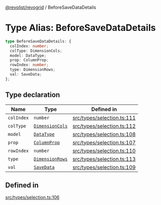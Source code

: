 [@revolist/revogrid](README.md) / BeforeSaveDataDetails

# Type Alias: BeforeSaveDataDetails

```ts
type BeforeSaveDataDetails: {
  colIndex: number;
  colType: DimensionCols;
  model: DataType;
  prop: ColumnProp;
  rowIndex: number;
  type: DimensionRows;
  val: SaveData;
};
```

## Type declaration

| Name | Type | Defined in |
| ------ | ------ | ------ |
| `colIndex` | `number` | [src/types/selection.ts:111](https://github.com/revolist/revogrid/blob/2d9504ecff6b493d547df979b2259be6b639351c/src/types/selection.ts#L111) |
| `colType` | [`DimensionCols`](TypeAlias.DimensionCols.md) | [src/types/selection.ts:112](https://github.com/revolist/revogrid/blob/2d9504ecff6b493d547df979b2259be6b639351c/src/types/selection.ts#L112) |
| `model` | [`DataType`](TypeAlias.DataType.md) | [src/types/selection.ts:108](https://github.com/revolist/revogrid/blob/2d9504ecff6b493d547df979b2259be6b639351c/src/types/selection.ts#L108) |
| `prop` | [`ColumnProp`](TypeAlias.ColumnProp.md) | [src/types/selection.ts:107](https://github.com/revolist/revogrid/blob/2d9504ecff6b493d547df979b2259be6b639351c/src/types/selection.ts#L107) |
| `rowIndex` | `number` | [src/types/selection.ts:110](https://github.com/revolist/revogrid/blob/2d9504ecff6b493d547df979b2259be6b639351c/src/types/selection.ts#L110) |
| `type` | [`DimensionRows`](TypeAlias.DimensionRows.md) | [src/types/selection.ts:113](https://github.com/revolist/revogrid/blob/2d9504ecff6b493d547df979b2259be6b639351c/src/types/selection.ts#L113) |
| `val` | [`SaveData`](TypeAlias.SaveData.md) | [src/types/selection.ts:109](https://github.com/revolist/revogrid/blob/2d9504ecff6b493d547df979b2259be6b639351c/src/types/selection.ts#L109) |

## Defined in

[src/types/selection.ts:106](https://github.com/revolist/revogrid/blob/2d9504ecff6b493d547df979b2259be6b639351c/src/types/selection.ts#L106)
